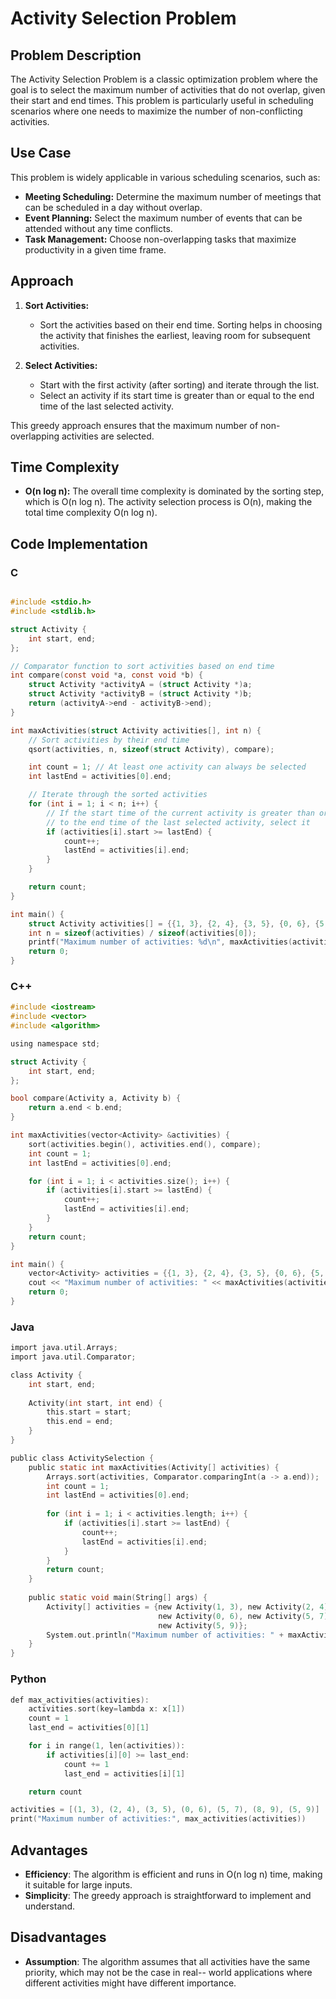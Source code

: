 # Activity Selection Problem

## Problem Description
The Activity Selection Problem is a classic optimization problem where the goal is to select the maximum number of activities that do not overlap, given their start and end times. This problem is particularly useful in scheduling scenarios where one needs to maximize the number of non-conflicting activities.

## Use Case
This problem is widely applicable in various scheduling scenarios, such as:
- **Meeting Scheduling:** Determine the maximum number of meetings that can be scheduled in a day without overlap.
- **Event Planning:** Select the maximum number of events that can be attended without any time conflicts.
- **Task Management:** Choose non-overlapping tasks that maximize productivity in a given time frame.

## Approach
1. **Sort Activities:** 
   - Sort the activities based on their end time. Sorting helps in choosing the activity that finishes the earliest, leaving room for subsequent activities.
   
2. **Select Activities:** 
   - Start with the first activity (after sorting) and iterate through the list.
   - Select an activity if its start time is greater than or equal to the end time of the last selected activity.
   
This greedy approach ensures that the maximum number of non-overlapping activities are selected.

## Time Complexity
- **O(n log n):** The overall time complexity is dominated by the sorting step, which is O(n log n). The activity selection process is O(n), making the total time complexity O(n log n).

## Code Implementation

### C

```c

#include <stdio.h>
#include <stdlib.h>

struct Activity {
    int start, end;
};

// Comparator function to sort activities based on end time
int compare(const void *a, const void *b) {
    struct Activity *activityA = (struct Activity *)a;
    struct Activity *activityB = (struct Activity *)b;
    return (activityA->end - activityB->end);
}

int maxActivities(struct Activity activities[], int n) {
    // Sort activities by their end time
    qsort(activities, n, sizeof(struct Activity), compare);

    int count = 1; // At least one activity can always be selected
    int lastEnd = activities[0].end;

    // Iterate through the sorted activities
    for (int i = 1; i < n; i++) {
        // If the start time of the current activity is greater than or equal
        // to the end time of the last selected activity, select it
        if (activities[i].start >= lastEnd) {
            count++;
            lastEnd = activities[i].end;
        }
    }

    return count;
}

int main() {
    struct Activity activities[] = {{1, 3}, {2, 4}, {3, 5}, {0, 6}, {5, 7}, {8, 9}, {5, 9}};
    int n = sizeof(activities) / sizeof(activities[0]);
    printf("Maximum number of activities: %d\n", maxActivities(activities, n));
    return 0;
}

```
### C++

```c
#include <iostream>
#include <vector>
#include <algorithm>

using namespace std;

struct Activity {
    int start, end;
};

bool compare(Activity a, Activity b) {
    return a.end < b.end;
}

int maxActivities(vector<Activity> &activities) {
    sort(activities.begin(), activities.end(), compare);
    int count = 1;
    int lastEnd = activities[0].end;

    for (int i = 1; i < activities.size(); i++) {
        if (activities[i].start >= lastEnd) {
            count++;
            lastEnd = activities[i].end;
        }
    }
    return count;
}

int main() {
    vector<Activity> activities = {{1, 3}, {2, 4}, {3, 5}, {0, 6}, {5, 7}, {8, 9}, {5, 9}};
    cout << "Maximum number of activities: " << maxActivities(activities) << endl;
    return 0;
}

```

### Java

```c
import java.util.Arrays;
import java.util.Comparator;

class Activity {
    int start, end;
    
    Activity(int start, int end) {
        this.start = start;
        this.end = end;
    }
}

public class ActivitySelection {
    public static int maxActivities(Activity[] activities) {
        Arrays.sort(activities, Comparator.comparingInt(a -> a.end));
        int count = 1;
        int lastEnd = activities[0].end;
        
        for (int i = 1; i < activities.length; i++) {
            if (activities[i].start >= lastEnd) {
                count++;
                lastEnd = activities[i].end;
            }
        }
        return count;
    }
    
    public static void main(String[] args) {
        Activity[] activities = {new Activity(1, 3), new Activity(2, 4), new Activity(3, 5), 
                                 new Activity(0, 6), new Activity(5, 7), new Activity(8, 9), 
                                 new Activity(5, 9)};
        System.out.println("Maximum number of activities: " + maxActivities(activities));
    }
}

```

### Python

```c
def max_activities(activities):
    activities.sort(key=lambda x: x[1])
    count = 1
    last_end = activities[0][1]

    for i in range(1, len(activities)):
        if activities[i][0] >= last_end:
            count += 1
            last_end = activities[i][1]

    return count

activities = [(1, 3), (2, 4), (3, 5), (0, 6), (5, 7), (8, 9), (5, 9)]
print("Maximum number of activities:", max_activities(activities))

```

## Advantages

- **Efficiency**: The algorithm is efficient and runs in O(n log n) time, making it suitable for large inputs.
- **Simplicity**: The greedy approach is straightforward to implement and understand.

## Disadvantages

- **Assumption**: The algorithm assumes that all activities have the same priority, which may not be the case in real-- world applications where different activities might have different importance.
